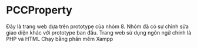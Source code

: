 # PCCProperty
Đây là trang web dựa trên prototype của nhóm 8. 
Nhóm đã có sự chỉnh sửa giao diện khác với prototype ban đầu.
Trang web sử dụng ngôn ngữ chính là PHP và HTML
Chạy bằng phần mềm Xampp
